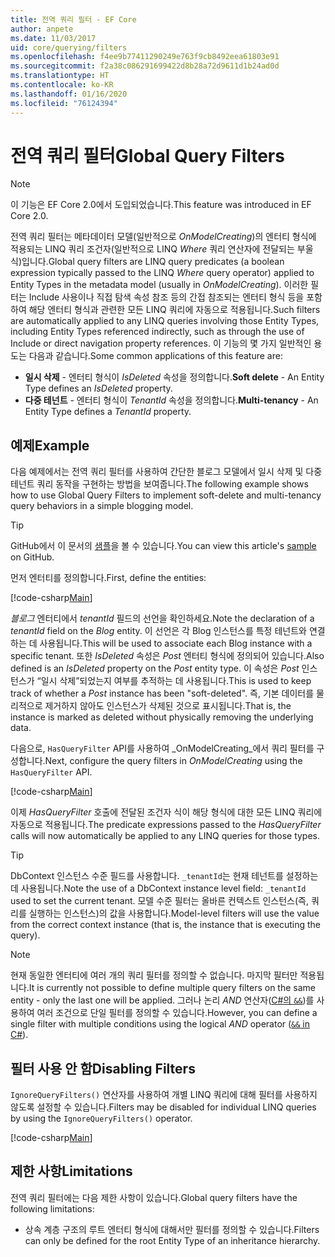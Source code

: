 ```yaml
---
title: 전역 쿼리 필터 - EF Core
author: anpete
ms.date: 11/03/2017
uid: core/querying/filters
ms.openlocfilehash: f4ee9b77411290249e763f9cb8492eea61803e91
ms.sourcegitcommit: f2a38c086291699422d8b28a72d9611d1b24ad0d
ms.translationtype: HT
ms.contentlocale: ko-KR
ms.lasthandoff: 01/16/2020
ms.locfileid: "76124394"
---
```

# <a name="global-query-filters"></a><span data-ttu-id="34ae3-102">전역 쿼리 필터</span><span class="sxs-lookup"><span data-stu-id="34ae3-102">Global Query Filters</span></span>

> [!NOTE]
> <span data-ttu-id="34ae3-103">이 기능은 EF Core 2.0에서 도입되었습니다.</span><span class="sxs-lookup"><span data-stu-id="34ae3-103">This feature was introduced in EF Core 2.0.</span></span>

<span data-ttu-id="34ae3-104">전역 쿼리 필터는 메타데이터 모델(일반적으로 *OnModelCreating*)의 엔터티 형식에 적용되는 LINQ 쿼리 조건자(일반적으로 LINQ *Where* 쿼리 연산자에 전달되는 부울 식)입니다.</span><span class="sxs-lookup"><span data-stu-id="34ae3-104">Global query filters are LINQ query predicates (a boolean expression typically passed to the LINQ *Where* query operator) applied to Entity Types in the metadata model (usually in *OnModelCreating*).</span></span> <span data-ttu-id="34ae3-105">이러한 필터는 Include 사용이나 직접 탐색 속성 참조 등의 간접 참조되는 엔터티 형식 등을 포함하여 해당 엔터티 형식과 관련한 모든 LINQ 쿼리에 자동으로 적용됩니다.</span><span class="sxs-lookup"><span data-stu-id="34ae3-105">Such filters are automatically applied to any LINQ queries involving those Entity Types, including Entity Types referenced indirectly, such as through the use of Include or direct navigation property references.</span></span> <span data-ttu-id="34ae3-106">이 기능의 몇 가지 일반적인 용도는 다음과 같습니다.</span><span class="sxs-lookup"><span data-stu-id="34ae3-106">Some common applications of this feature are:</span></span>

* <span data-ttu-id="34ae3-107">**일시 삭제** - 엔터티 형식이 *IsDeleted* 속성을 정의합니다.</span><span class="sxs-lookup"><span data-stu-id="34ae3-107">**Soft delete** - An Entity Type defines an *IsDeleted* property.</span></span>
* <span data-ttu-id="34ae3-108">**다중 테넌트** - 엔터티 형식이 *TenantId* 속성을 정의합니다.</span><span class="sxs-lookup"><span data-stu-id="34ae3-108">**Multi-tenancy** - An Entity Type defines a *TenantId* property.</span></span>

## <a name="example"></a><span data-ttu-id="34ae3-109">예제</span><span class="sxs-lookup"><span data-stu-id="34ae3-109">Example</span></span>

<span data-ttu-id="34ae3-110">다음 예제에서는 전역 쿼리 필터를 사용하여 간단한 블로그 모델에서 일시 삭제 및 다중 테넌트 쿼리 동작을 구현하는 방법을 보여줍니다.</span><span class="sxs-lookup"><span data-stu-id="34ae3-110">The following example shows how to use Global Query Filters to implement soft-delete and multi-tenancy query behaviors in a simple blogging model.</span></span>

> [!TIP]
> <span data-ttu-id="34ae3-111">GitHub에서 이 문서의 [샘플](https://github.com/aspnet/EntityFramework.Docs/tree/master/samples/core/QueryFilters)을 볼 수 있습니다.</span><span class="sxs-lookup"><span data-stu-id="34ae3-111">You can view this article's [sample](https://github.com/aspnet/EntityFramework.Docs/tree/master/samples/core/QueryFilters) on GitHub.</span></span>

<span data-ttu-id="34ae3-112">먼저 엔터티를 정의합니다.</span><span class="sxs-lookup"><span data-stu-id="34ae3-112">First, define the entities:</span></span>

[!code-csharp[Main](../../../samples/core/QueryFilters/Program.cs#Entities)]

<span data-ttu-id="34ae3-113">_블로그_ 엔터티에서 _tenantId_ 필드의 선언을 확인하세요.</span><span class="sxs-lookup"><span data-stu-id="34ae3-113">Note the declaration of a _tenantId_ field on the _Blog_ entity.</span></span> <span data-ttu-id="34ae3-114">이 선언은 각 Blog 인스턴스를 특정 테넌트와 연결하는 데 사용됩니다.</span><span class="sxs-lookup"><span data-stu-id="34ae3-114">This will be used to associate each Blog instance with a specific tenant.</span></span> <span data-ttu-id="34ae3-115">또한 _IsDeleted_ 속성은 _Post_ 엔터티 형식에 정의되어 있습니다.</span><span class="sxs-lookup"><span data-stu-id="34ae3-115">Also defined is an _IsDeleted_ property on the _Post_ entity type.</span></span> <span data-ttu-id="34ae3-116">이 속성은 _Post_ 인스턴스가 “일시 삭제”되었는지 여부를 추적하는 데 사용됩니다.</span><span class="sxs-lookup"><span data-stu-id="34ae3-116">This is used to keep track of whether a _Post_ instance has been "soft-deleted".</span></span> <span data-ttu-id="34ae3-117">즉, 기본 데이터를 물리적으로 제거하지 않아도 인스턴스가 삭제된 것으로 표시됩니다.</span><span class="sxs-lookup"><span data-stu-id="34ae3-117">That is, the instance is marked as deleted without physically removing the underlying data.</span></span>

<span data-ttu-id="34ae3-118">다음으로, `HasQueryFilter` API를 사용하여 _OnModelCreating_에서 쿼리 필터를 구성합니다.</span><span class="sxs-lookup"><span data-stu-id="34ae3-118">Next, configure the query filters in _OnModelCreating_ using the `HasQueryFilter` API.</span></span>

[!code-csharp[Main](../../../samples/core/QueryFilters/Program.cs#Configuration)]

<span data-ttu-id="34ae3-119">이제 _HasQueryFilter_ 호출에 전달된 조건자 식이 해당 형식에 대한 모든 LINQ 쿼리에 자동으로 적용됩니다.</span><span class="sxs-lookup"><span data-stu-id="34ae3-119">The predicate expressions passed to the _HasQueryFilter_ calls will now automatically be applied to any LINQ queries for those types.</span></span>

> [!TIP]
> <span data-ttu-id="34ae3-120">DbContext 인스턴스 수준 필드를 사용합니다. `_tenantId`는 현재 테넌트를 설정하는 데 사용됩니다.</span><span class="sxs-lookup"><span data-stu-id="34ae3-120">Note the use of a DbContext instance level field: `_tenantId` used to set the current tenant.</span></span> <span data-ttu-id="34ae3-121">모델 수준 필터는 올바른 컨텍스트 인스턴스(즉, 쿼리를 실행하는 인스턴스)의 값을 사용합니다.</span><span class="sxs-lookup"><span data-stu-id="34ae3-121">Model-level filters will use the value from the correct context instance (that is, the instance that is executing the query).</span></span>

> [!NOTE]
> <span data-ttu-id="34ae3-122">현재 동일한 엔터티에 여러 개의 쿼리 필터를 정의할 수 없습니다. 마지막 필터만 적용됩니다.</span><span class="sxs-lookup"><span data-stu-id="34ae3-122">It is currently not possible to define multiple query filters on the same entity - only the last one will be applied.</span></span> <span data-ttu-id="34ae3-123">그러나 논리 _AND_ 연산자([C#의 `&&`](https://docs.microsoft.com/dotnet/csharp/language-reference/operators/boolean-logical-operators#conditional-logical-and-operator-))를 사용하여 여러 조건으로 단일 필터를 정의할 수 있습니다.</span><span class="sxs-lookup"><span data-stu-id="34ae3-123">However, you can define a single filter with multiple conditions using the logical _AND_ operator ([`&&` in C#](https://docs.microsoft.com/dotnet/csharp/language-reference/operators/boolean-logical-operators#conditional-logical-and-operator-)).</span></span>

## <a name="disabling-filters"></a><span data-ttu-id="34ae3-124">필터 사용 안 함</span><span class="sxs-lookup"><span data-stu-id="34ae3-124">Disabling Filters</span></span>

<span data-ttu-id="34ae3-125">`IgnoreQueryFilters()` 연산자를 사용하여 개별 LINQ 쿼리에 대해 필터를 사용하지 않도록 설정할 수 있습니다.</span><span class="sxs-lookup"><span data-stu-id="34ae3-125">Filters may be disabled for individual LINQ queries by using the `IgnoreQueryFilters()` operator.</span></span>

[!code-csharp[Main](../../../samples/core/QueryFilters/Program.cs#IgnoreFilters)]

## <a name="limitations"></a><span data-ttu-id="34ae3-126">제한 사항</span><span class="sxs-lookup"><span data-stu-id="34ae3-126">Limitations</span></span>

<span data-ttu-id="34ae3-127">전역 쿼리 필터에는 다음 제한 사항이 있습니다.</span><span class="sxs-lookup"><span data-stu-id="34ae3-127">Global query filters have the following limitations:</span></span>

* <span data-ttu-id="34ae3-128">상속 계층 구조의 루트 엔터티 형식에 대해서만 필터를 정의할 수 있습니다.</span><span class="sxs-lookup"><span data-stu-id="34ae3-128">Filters can only be defined for the root Entity Type of an inheritance hierarchy.</span></span>
